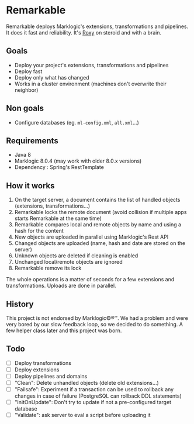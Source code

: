 # Remarkable

Remarkable deploys Marklogic's extensions, transformations and pipelines.
It does it fast and reliability. 
It's [Roxy](https://github.com/marklogic/roxy) on steroid and with a brain. 

## Goals

* Deploy your project's extensions, transformations and pipelines
* Deploy fast
* Deploy only what has changed
* Works in a cluster environment (machines don't overwrite their neighbor)

## Non goals

* Configure databases (eg. `ml-config.xml`, `all.xml`...)

## Requirements

* Java 8
* Marklogic 8.0.4 (may work with older 8.0.x versions)
* Dependency : Spring's RestTemplate

## How it works

1. On the target server, a document contains the list of handled objects (extensions, transformations...)
1. Remarkable locks the remote document (avoid collision if multiple apps starts Remarkable at the same time)
1. Remarkable compares local and remote objects by name and using a hash for the content
1. New objects are uploaded in parallel using Marklogic's Rest API
1. Changed objects are uploaded (name, hash and date are stored on the server)
1. Unknown objects are deleted if cleaning is enabled
1. Unchanged local/remote objects are ignored
1. Remarkable remove its lock

The whole operations is a matter of seconds for a few extensions and transformations. Uploads are done in parallel.

## History

This project is not endorsed by Marklogic©®™.
We had a problem and were very bored by our slow feedback loop, so we decided to do something.
A few helper class later and this project was born.

## Todo

* [ ] Deploy transformations
* [ ] Deploy extensions
* [ ] Deploy pipelines and domains
* [ ] "Clean": Delete unhandled objects (delete old extensions...)
* [ ] "Failsafe": Experiment if a transaction can be used to rollback any changes in case of failure (PostgreSQL can rollback 
DDL statements)
* [ ] "InitOnUpdate": Don't try to update if not a pre-configured target database
* [ ] "Validate": ask server to eval a script before uploading it